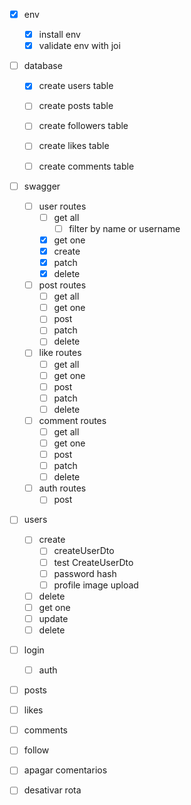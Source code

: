 - [x] env
  - [x] install env
  - [x] validate env with joi
  
- [ ] database
  - [x] create users table
  - [ ] create posts table
  - [ ] create followers table
  - [ ] create likes table
  - [ ] create comments table
  

- [ ] swagger
  - [ ] user routes
    - [ ] get all
      - [ ] filter by name or username
    - [x] get one
    - [x] create 
    - [x] patch
    - [x] delete 
  - [ ] post routes
    - [ ] get all
    - [ ] get one
    - [ ] post 
    - [ ] patch
    - [ ] delete
  - [ ] like routes
    - [ ] get all
    - [ ] get one
    - [ ] post 
    - [ ] patch
    - [ ] delete
  - [ ] comment routes
    - [ ] get all
    - [ ] get one
    - [ ] post 
    - [ ] patch
    - [ ] delete
  - [ ] auth routes
    - [ ] post 
    
- [ ] users
  - [ ] create
    - [ ] createUserDto
    - [ ] test CreateUserDto
    - [ ] password hash
    - [ ] profile image upload
  - [ ] delete
  - [ ] get one
  - [ ] update
  - [ ] delete

- [ ] login
  - [ ] auth

- [ ] posts

- [ ] likes

- [ ] comments

- [ ] follow

- [ ] apagar comentarios
- [ ] desativar rota